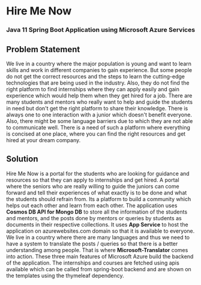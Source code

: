 # Hire Me Now
### Java 11 Spring Boot Application using Microsoft Azure Services

## Problem Statement 
We live in a country where the major population is young and want to learn skills and work in different companies to gain experience. But some people do not get the correct resources and the steps to learn the cutting-edge technologies that are being used in the industry. Also, they do not find the right platform to find internships where they can apply easily and gain experience which would help them when they get hired for a job. 
There are many students and mentors who really want to help and guide the students in need but don't get the right platform to share their knowledge. There is always one to one interaction with a junior which doesn't benefit everyone. Also, there might be some language barriers due to which they are not able to communicate well. There is a need of such a platform where everything is concised at one place, where you can find the right resources and get hired at your dream company.

## Solution
Hire Me Now is a portal for the students who are looking for guidance and resources so that they can apply to internships and get hired. A portal where the seniors who are really willing to guide the juniors can come forward and tell their experiences of what exactly is to be done and what the students should refrain from. Its a platform to build a community which helps out each other and learn from each other.
The application uses **Cosmos DB API for Mongo DB** to store all the information of the students and mentors, and the posts done by mentors or queries by students as documents in their respective collections. It uses **App Service** to host the application on azurewebsites.com domain so that it is available to everyone. We live in a country where there are many languages and thus we need to have a system to translate the posts / queries so that there is a better understanding among people. That is where **Microsoft-Translator** comes into action.
These three main features of Microsoft Azure build the backend of the application. The internships and courses are fetched using apis available which can be called from spring-boot backend and are shown on the templates using the thymeleaf dependency.